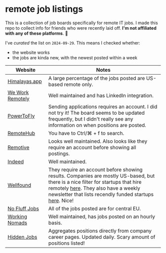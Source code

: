 # remote job listings

This is a collection of job boards specifically for remote IT jobs. I made this repo to collect info for friends who were recently laid off. **I'm not affiliated with any of these platforms**. 🫥

I've *curated* the list on `2024-09-29`. This means I checked whether:

* the website works
* the jobs are kinda new, with the newest posted within a week

| **Website** | **Notes** |
|---|---|
| [Himalayas.app](https://himalayas.app/) | A large percentage of the jobs posted are US-based remote only. |
| [We Work Remotely](https://weworkremotely.com/remote-jobs/search) | Well maintained and has LinkedIn integration. |
| [PowerToFly](https://powertofly.com/) | Sending applications requires an account. I did not try it! The board seems to be updated frequently, but I didn't really see any information on when positions are posted. |
| [RemoteHub](https://remotehub.io/remote-jobs/) | You have to Ctrl/⌘ + f to search. |
| [Remotive](https://remotive.com/) | Looks well maintained. Also looks like they require an account before showing all postings. |
| [Indeed](https://www.indeed.com/) | Well maintained. |
| [Wellfound](https://wellfound.com/jobs) | They require an account before showing results. Companies are mostly US-based, but there is a nice filter for startups that hire remotely [here](https://wellfound.com/discover/startups?location=remote-friendly). They also have a weekly newsletter that lists recendly funded startups [here](https://wellfound.com/discover/blog/newsletters). Nice! |
| [No Fluff Jobs](https://nofluffjobs.com/) | All of the jobs posted are for central EU. |
| [Working Nomads](https://www.workingnomads.com/jobs) | Well maintained, has jobs posted on an hourly basis. |
| [Hidden Jobs](https://www.hidden-jobs.com/)  | Aggregates positions directly from company career pages. Updated daily. Scary amount of positions listed! |
